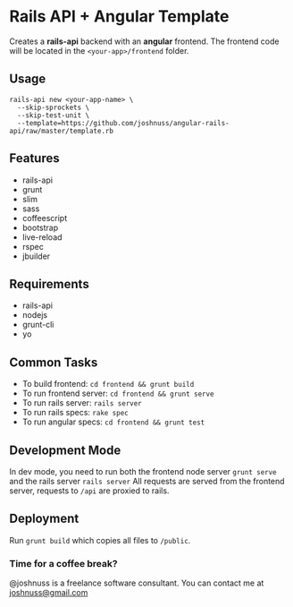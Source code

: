 # Rails API + Angular Template

Creates a **rails-api** backend with an **angular** frontend. The frontend code will be located in the `<your-app>/frontend` folder.

## Usage

```
rails-api new <your-app-name> \
  --skip-sprockets \
  --skip-test-unit \
  --template=https://github.com/joshnuss/angular-rails-api/raw/master/template.rb
```

## Features

- rails-api
- grunt
- slim
- sass
- coffeescript
- bootstrap
- live-reload
- rspec
- jbuilder

## Requirements

- rails-api
- nodejs
- grunt-cli
- yo

## Common Tasks

- To build frontend: `cd frontend && grunt build`
- To run frontend server: `cd frontend && grunt serve`
- To run rails server: `rails server`
- To run rails specs: `rake spec`
- To run angular specs: `cd frontend && grunt test`

## Development Mode

In dev mode, you need to run both the frontend node server `grunt serve` and the rails server `rails server`
All requests are served from the frontend server, requests to `/api` are proxied to rails.

## Deployment

Run `grunt build` which copies all files to `/public`.

### Time for a coffee break?

@joshnuss is a freelance software consultant. You can contact me at joshnuss@gmail.com
